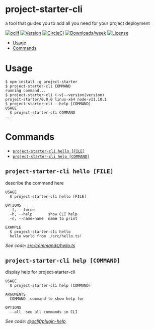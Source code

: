 # project-starter-cli

a tool that guides you to add all you need for your project deployment

[![oclif](https://img.shields.io/badge/cli-oclif-brightgreen.svg)](https://oclif.io)
[![Version](https://img.shields.io/npm/v/project-starter-cli.svg)](https://npmjs.org/package/project-starter-cli)
[![CircleCI](https://circleci.com/gh/project-starter/project-starter/tree/master.svg?style=shield)](https://circleci.com/gh/project-starter/project-starter/tree/master)
[![Downloads/week](https://img.shields.io/npm/dw/project-starter-cli.svg)](https://npmjs.org/package/project-starter-cli)
[![License](https://img.shields.io/npm/l/project-starter-cli.svg)](https://github.com/project-starter/project-starter/blob/master/package.json)

<!-- toc -->

- [Usage](#usage)
- [Commands](#commands)
  <!-- tocstop -->

# Usage

<!-- usage -->

```sh-session
$ npm install -g project-starter
$ project-starter-cli COMMAND
running command...
$ project-starter-cli (-v|--version|version)
project-starter/0.0.0 linux-x64 node-v11.10.1
$ project-starter-cli --help [COMMAND]
USAGE
  $ project-starter-cli COMMAND
...
```

<!-- usagestop -->

# Commands

<!-- commands -->

- [`project-starter-cli hello [FILE]`](#project-starter-cli-hello-file)
- [`project-starter-cli help [COMMAND]`](#project-starter-cli-help-command)

## `project-starter-cli hello [FILE]`

describe the command here

```
USAGE
  $ project-starter-cli hello [FILE]

OPTIONS
  -f, --force
  -h, --help       show CLI help
  -n, --name=name  name to print

EXAMPLE
  $ project-starter-cli hello
  hello world from ./src/hello.ts!
```

_See code: [src/commands/hello.ts](https://github.com/DX-DeveloperExperience/project-starter/blob/v0.0.0/src/commands/hello.ts)_

## `project-starter-cli help [COMMAND]`

display help for project-starter-cli

```
USAGE
  $ project-starter-cli help [COMMAND]

ARGUMENTS
  COMMAND  command to show help for

OPTIONS
  --all  see all commands in CLI
```

_See code: [@oclif/plugin-help](https://github.com/oclif/plugin-help/blob/v2.1.6/src/commands/help.ts)_

<!-- commandsstop -->
